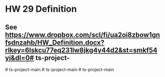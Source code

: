 # HW 29 Definition
## See https://www.dropbox.com/scl/fi/ua2oi8zbow1gnfsdnzahb/HW_Definition.docx?rlkey=6lskcu77eq231lw8jkg4y44d2&st=smkf54yi&dl=0#   t s - p r o j e c t -  
 #   t s - p r o j e c t - m a i n  
 #   t s - p r o j e c t - m a i n  
 #   t s - p r o j e c t - m a i n  
 